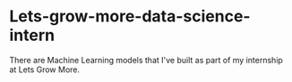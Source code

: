 # Lets-grow-more-data-science-intern
There are Machine Learning models that I've built as part of my internship at Lets Grow More.

